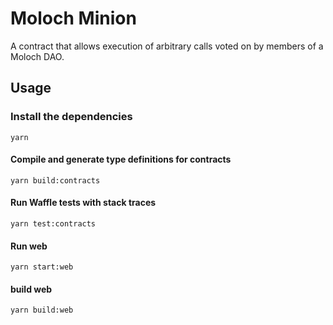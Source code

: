 # Moloch Minion

A contract that allows execution of arbitrary calls voted on by members of a Moloch DAO.

## Usage

### Install the dependencies
```
yarn
```

#### Compile and generate type definitions for contracts
```
yarn build:contracts
```

#### Run Waffle tests with stack traces
```
yarn test:contracts
```

#### Run web
```
yarn start:web
```

#### build web
```
yarn build:web
```